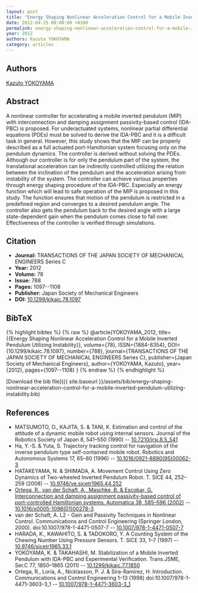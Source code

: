 ```yaml
---
layout: post
title: "Energy Shaping Nonlinear Acceleration Control for a Mobile Inverted Pendulum Utilizing Instability"
date: 2012-04-25 00:00:00 +0100
permalink: energy-shaping-nonlinear-acceleration-control-for-a-mobile-inverted-pendulum-utilizing-instability
year: 2012
authors: Kazuto YOKOYAMA
category: articles
---
```

 
## Authors
[Kazuto YOKOYAMA](authors/kazuto-yokoyama)
 
## Abstract
A nonlinear controller for accelerating a mobile inverted pendulum (MIP) with interconnection and damping assignment passivity-based control (IDA-PBC) is proposed. For underactuated systems, nonlinear partial differential equations (PDEs) must be solved to derive the IDA-PBC and it is a difficult task in general. However, this study shows that the MIP can be properly described as a full actuated port-Hamiltonian system focusing only on the pendulum dynamics. The controller is derived without solving the PDEs. Although our controller is for only the pendulum part of the system, the translational acceleration can be indirectly controlled utilizing the relation between the inclination of the pendulum and the acceleration arising from instability of the system. The controller can achieve various properties through energy shaping procedure of the IDA-PBC. Especially an energy function which will lead to safe operation of the MIP is proposed in this study. The function ensures that motion of the pendulum is restricted in a predefined region and converges to a desired pendulum angle. The controller also gets the pendulum back to the desired angle with a large state-dependent gain when the pendulum comes close to fall over. Effectiveness of the controller is verified through simulations.
 
## Citation
- **Journal:** TRANSACTIONS OF THE JAPAN SOCIETY OF MECHANICAL ENGINEERS Series C
- **Year:** 2012
- **Volume:** 78
- **Issue:** 788
- **Pages:** 1097--1108
- **Publisher:** Japan Society of Mechanical Engineers
- **DOI:** [10.1299/kikaic.78.1097](https://doi.org/10.1299/kikaic.78.1097)
 
## BibTeX
{% highlight bibtex %}
{% raw %}
@article{YOKOYAMA_2012,
  title={{Energy Shaping Nonlinear Acceleration Control for a Mobile Inverted Pendulum Utilizing Instability}},
  volume={78},
  ISSN={1884-8354},
  DOI={10.1299/kikaic.78.1097},
  number={788},
  journal={TRANSACTIONS OF THE JAPAN SOCIETY OF MECHANICAL ENGINEERS Series C},
  publisher={Japan Society of Mechanical Engineers},
  author={YOKOYAMA, Kazuto},
  year={2012},
  pages={1097--1108}
}
{% endraw %}
{% endhighlight %}
 
[Download the bib file]({{ site.baseurl }}/assets/bib/energy-shaping-nonlinear-acceleration-control-for-a-mobile-inverted-pendulum-utilizing-instability.bib)
 
## References
- MATSUMOTO, O., KAJITA, S. & TANI, K. Estimation and control of the attitude of a dynamic mobile robot using internal sensors. Journal of the Robotics Society of Japan 8, 541–550 (1990) -- [10.7210/jrsj.8.5_541](https://doi.org/10.7210/jrsj.8.5_541)
- Ha, Y.-S. & Yuta, S. Trajectory tracking control for navigation of the inverse pendulum type self-contained mobile robot. Robotics and Autonomous Systems 17, 65–80 (1996) -- [10.1016/0921-8890(95)00062-3](https://doi.org/10.1016/0921-8890(95)00062-3)
- HATAKEYAMA, N. & SHIMADA, A. Movement Control Using Zero Dynamics of Two-wheeled Inverted Pendulum Robot. T. SICE 44, 252–259 (2008) -- [10.9746/ve.sicetr1965.44.252](https://doi.org/10.9746/ve.sicetr1965.44.252)
- [Ortega, R., van der Schaft, A., Maschke, B. & Escobar, G. Interconnection and damping assignment passivity-based control of port-controlled Hamiltonian systems. Automatica 38, 585–596 (2002)](interconnection-and-damping-assignment-passivity-based-control-of-port-controlled-hamiltonian-systems) -- [10.1016/s0005-1098(01)00278-3](https://doi.org/10.1016/s0005-1098(01)00278-3)
- van der Schaft, A. L2 - Gain and Passivity Techniques in Nonlinear Control. Communications and Control Engineering (Springer London, 2000). doi:10.1007/978-1-4471-0507-7 -- [10.1007/978-1-4471-0507-7](https://doi.org/10.1007/978-1-4471-0507-7)
- HARADA, K., KAWAHITO, S. & TADOKORO, Y. A Counting System of the Chewing Number Using Pressure Sensors. T. SICE 33, 1–7 (1997) -- [10.9746/sicetr1965.33.1](https://doi.org/10.9746/sicetr1965.33.1)
- YOKOYAMA, K. & TAKAHASHI, M. Stabilization of a Mobile Inverted Pendulum with IDA-PBC and Experimental Verification. Trans.JSME, Ser.C 77, 1850–1865 (2011) -- [10.1299/kikaic.77.1850](https://doi.org/10.1299/kikaic.77.1850)
- Ortega, R., Loría, A., Nicklasson, P. J. & Sira-Ramírez, H. Introduction. Communications and Control Engineering 1–13 (1998) doi:10.1007/978-1-4471-3603-3_1 -- [10.1007/978-1-4471-3603-3_1](https://doi.org/10.1007/978-1-4471-3603-3_1)

